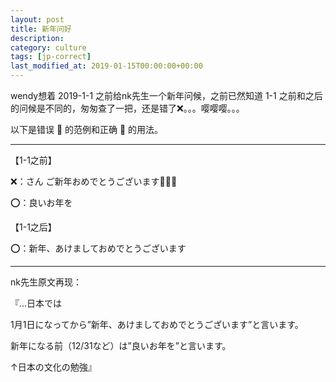```yaml
---
layout: post
title: 新年问好
description: 
category: culture
tags: [jp-correct]
last_modified_at: 2019-01-15T00:00:00+00:00
---
```


wendy想着 2019-1-1 之前给nk先生一个新年问候，之前已然知道 1-1 之前和之后的问候是不同的，匆匆查了一把，还是错了❌。。。嘤嘤嘤。。。

以下是错误 🙅 的范例和正确 🙆 的用法。

<hr>

【1-1之前】

❌：さん ご新年おめでとうございます🎉🎉🎉 

⭕️：良いお年を


【1-1之后】

⭕️：新年、あけましておめでとうございます

<hr>

nk先生原文再现：

『...日本では

1月1日になってから”新年、あけましておめでとうございます”と言います。

新年になる前（12/31など）は”良いお年を”と言います。

↑日本の文化の勉強』